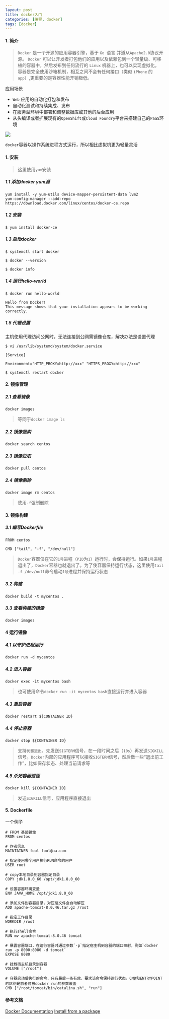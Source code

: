 ```yaml
---
layout: post
title: docker入门
categories: [编程, docker]
tags: [docker]
---
```


#### 1. 简介

> `Docker` 是一个开源的应用容器引擎，基于 `Go `语言 并遵从`Apache2.0`协议开源。 `Docker` 可以让开发者打包他们的应用以及依赖包到一个轻量级、可移植的容器中，然后发布到任何流行的 `Linux` 机器上，也可以实现虚拟化。 容器是完全使用沙箱机制，相互之间不会有任何接口（类似 `iPhone` 的 `app`）,更重要的是容器性能开销极低。

应用场景

* `Web` 应用的自动化打包和发布
* 自动化测试和持续集成、发布
* 在服务型环境中部署和调整数据库或其他的后台应用
* 从头编译或者扩展现有的`OpenShift`或`Cloud Foundry`平台来搭建自己的`PaaS`环境

![]({{site.url}}/public/images/2017-02-20-docker-startup.png)

`docker`容器以操作系统进程方式运行，所以相比虚拟机更为轻量灵活

#### 1. 安装

> 这里使用`yum`安装

##### 1.1 添加docker yum源
```
yum install -y yum-utils device-mapper-persistent-data lvm2
yum-config-manager --add-repo https://download.docker.com/linux/centos/docker-ce.repo
```

##### 1.2 安装
```
$ yum install docker-ce
```

##### 1.3 启动docker
```
$ systemctl start docker

$ docker --version

$ docker info
```

##### 1.4 运行hello-world

```
$ docker run hello-world

Hello from Docker!
This message shows that your installation appears to be working correctly.
```

##### 1.5 代理设置

主机使用代理访问公网时，无法连接到公网需镜像仓库，解决办法是设置代理

```
$ vi /usr/lib/systemd/system/docker.service

[Service]

Environment="HTTP_PROXY=http://xxx" "HTTPS_PROXY=http://xxx"

$ systemctl restart docker
```

#### 2. 镜像管理

##### 2.1 查看镜像
```
docker images
```

> 等同于`docker image ls`

##### 2.2 镜像搜索
```
docker search centos
```

##### 2.3 镜像拉取
```
docker pull centos
```

##### 2.4 镜像删除
 
 ```
 docker image rm centos
 ```
 
 > 使用`-f`强制删除

#### 3. 镜像构建

##### 3.1 编写Dockerfile
```docker
FROM centos

CMD ["tail", "-f", "/dev/null"]
```

> `Docker`容器仅在它的`1号`进程（`PID`为`1`）运行时，会保持运行。如果`1号`进程退出了，`Docker`容器也就退出了。为了使容器保持运行状态，这里使用`tail -f /dev/null`命令启动`1号`进程并保持运行状态

##### 3.2 构建
```
docker build -t mycentos .
```

##### 3.3 查看构建的镜像
```
docker images
```

#### 4 运行镜像

##### 4.1 以守护进程运行
```
docker run -d mycentos 
```

##### 4.2 进入容器
```
docker exec -it mycentos bash
```

> 也可使用命令`docker run -it mycentos bash`直接运行并进入容器

##### 4.3 重启容器
```
docker restart ${CONTAINER ID}
```

##### 4.4 停止容器
```
docker stop ${CONTAINER ID}
```

> 支持`优雅退出`。先发送`SIGTERM`信号，在一段时间之后（`10s`）再发送`SIGKILL`信号。`Docker`内部的应用程序可以接收`SIGTERM`信号，然后做一些“退出前工作”，比如保存状态、处理当前请求等

##### 4.5 杀死容器进程
```
docker kill ${CONTAINER ID}
```

> 发送`SIGKILL`信号，应用程序直接退出

#### 5. Dockerfile
一个例子
```docker
# FROM 基础镜像
FROM centos

# 作者信息
MAINTAINER fool fool@aa.com

# 指定使用哪个用户执行RUN命令的用户
USER root

# copy本地目录到容器指定目录
COPY jdk1.8.0_60 /opt/jdk1.8.0_60

# 设置容器环境变量
ENV JAVA_HOME /opt/jdk1.8.0_60

# 添加文件到容器目录，对压缩文件会自动解压
ADD apache-tomcat-8.0.46.tar.gz /root

# 指定工作目录
WORKDIR /root

# 执行shell命令
RUN mv apache-tomcat-8.0.46 tomcat

# 暴露容器端口，在运行容器时通过参数`-p`指定宿主机到容器的端口映射，例如`docker run -p 8000:8080 -d tomcat`
EXPOSE 8080

# 挂载宿主机目录到容器
VOLUME ["/root"]

# 容器启动后执行的命令，只有最后一条有效，要求该命令保持运行状态。CMD和ENTRYPOINT的区别是前者可被docker run的参数覆盖
CMD ["/root/tomcat/bin/catalina.sh", "run"]
```

#### 参考文档

[Docker Documentation](https://docs.docker.com/)
[Install from a package](https://docs.docker.com/install/linux/docker-ce/centos/#install-from-a-package)